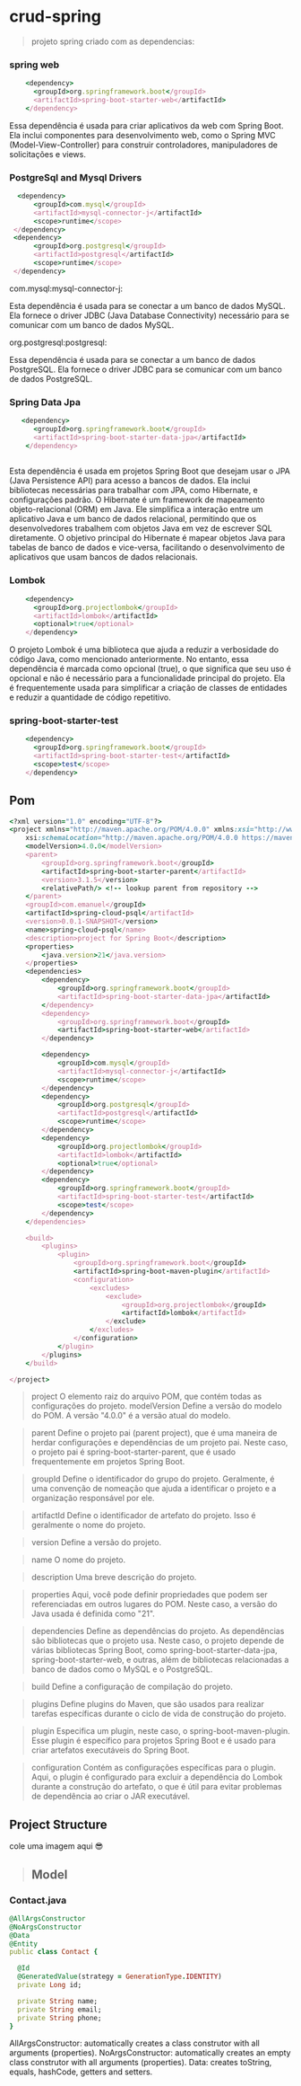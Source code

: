 # crud-spring




> projeto spring criado com as dependencias: 

### spring web

```ruby
    <dependency>
      <groupId>org.springframework.boot</groupId>
      <artifactId>spring-boot-starter-web</artifactId>
    </dependency>
```
Essa dependência é usada para criar aplicativos da web com Spring Boot. Ela inclui componentes para desenvolvimento web, como o Spring MVC (Model-View-Controller) para construir controladores, manipuladores de solicitações e views.


### PostgreSql and Mysql Drivers


```ruby
  <dependency>
      <groupId>com.mysql</groupId>
      <artifactId>mysql-connector-j</artifactId>
      <scope>runtime</scope>
 </dependency>
 <dependency>
      <groupId>org.postgresql</groupId>
      <artifactId>postgresql</artifactId>
      <scope>runtime</scope>
 </dependency>
```
com.mysql:mysql-connector-j:

Esta dependência é usada para se conectar a um banco de dados MySQL. Ela fornece o driver JDBC (Java Database Connectivity) necessário para se comunicar com um banco de dados MySQL.

org.postgresql:postgresql:

Essa dependência é usada para se conectar a um banco de dados PostgreSQL. Ela fornece o driver JDBC para se comunicar com um banco de dados PostgreSQL.


### Spring Data Jpa

```ruby
   <dependency>
      <groupId>org.springframework.boot</groupId>
      <artifactId>spring-boot-starter-data-jpa</artifactId>
    </dependency>
    
```
Esta dependência é usada em projetos Spring Boot que desejam usar o JPA (Java Persistence API) para acesso a bancos de dados. Ela inclui bibliotecas necessárias para trabalhar com JPA, como Hibernate, e configurações padrão.
O Hibernate é um framework de mapeamento objeto-relacional (ORM) em Java. Ele simplifica a interação entre um aplicativo Java e um banco de dados relacional, permitindo que os desenvolvedores trabalhem com objetos Java em vez de escrever SQL diretamente. O objetivo principal do Hibernate é mapear objetos Java para tabelas de banco de dados e vice-versa, facilitando o desenvolvimento de aplicativos que usam bancos de dados relacionais.


### Lombok 

```ruby
    <dependency>
      <groupId>org.projectlombok</groupId>
      <artifactId>lombok</artifactId>
      <optional>true</optional>
    </dependency>
```

O projeto Lombok é uma biblioteca que ajuda a reduzir a verbosidade do código Java, como mencionado anteriormente. No entanto, essa dependência é marcada como opcional (<optional>true</optional>), o que significa que seu uso é opcional e não é necessário para a funcionalidade principal do projeto. Ela é frequentemente usada para simplificar a criação de classes de entidades e reduzir a quantidade de código repetitivo.

### spring-boot-starter-test

```ruby
    <dependency>
      <groupId>org.springframework.boot</groupId>
      <artifactId>spring-boot-starter-test</artifactId>
      <scope>test</scope>
    </dependency>
```

## Pom


```ruby
<?xml version="1.0" encoding="UTF-8"?>
<project xmlns="http://maven.apache.org/POM/4.0.0" xmlns:xsi="http://www.w3.org/2001/XMLSchema-instance"
	xsi:schemaLocation="http://maven.apache.org/POM/4.0.0 https://maven.apache.org/xsd/maven-4.0.0.xsd">
	<modelVersion>4.0.0</modelVersion>
	<parent>
		<groupId>org.springframework.boot</groupId>
		<artifactId>spring-boot-starter-parent</artifactId>
		<version>3.1.5</version>
		<relativePath/> <!-- lookup parent from repository -->
	</parent>
	<groupId>com.emanuel</groupId>
	<artifactId>spring-cloud-psql</artifactId>
	<version>0.0.1-SNAPSHOT</version>
	<name>spring-cloud-psql</name>
	<description>project for Spring Boot</description>
	<properties>
		<java.version>21</java.version>
	</properties>
	<dependencies>
		<dependency>
			<groupId>org.springframework.boot</groupId>
			<artifactId>spring-boot-starter-data-jpa</artifactId>
		</dependency>
		<dependency>
			<groupId>org.springframework.boot</groupId>
			<artifactId>spring-boot-starter-web</artifactId>
		</dependency>

		<dependency>
			<groupId>com.mysql</groupId>
			<artifactId>mysql-connector-j</artifactId>
			<scope>runtime</scope>
		</dependency>
		<dependency>
			<groupId>org.postgresql</groupId>
			<artifactId>postgresql</artifactId>
			<scope>runtime</scope>
		</dependency>
		<dependency>
			<groupId>org.projectlombok</groupId>
			<artifactId>lombok</artifactId>
			<optional>true</optional>
		</dependency>
		<dependency>
			<groupId>org.springframework.boot</groupId>
			<artifactId>spring-boot-starter-test</artifactId>
			<scope>test</scope>
		</dependency>
	</dependencies>

	<build>
		<plugins>
			<plugin>
				<groupId>org.springframework.boot</groupId>
				<artifactId>spring-boot-maven-plugin</artifactId>
				<configuration>
					<excludes>
						<exclude>
							<groupId>org.projectlombok</groupId>
							<artifactId>lombok</artifactId>
						</exclude>
					</excludes>
				</configuration>
			</plugin>
		</plugins>
	</build>

</project>
```

>project O elemento raiz do arquivo POM, que contém todas as configurações do projeto.
>modelVersion Define a versão do modelo do POM. A versão "4.0.0" é a versão atual do modelo.

>parent Define o projeto pai (parent project), que é uma maneira de herdar configurações e dependências de um projeto pai. Neste caso, o projeto pai é spring-boot-starter-parent, que é usado frequentemente em projetos Spring Boot.

>groupId Define o identificador do grupo do projeto. Geralmente, é uma convenção de nomeação que ajuda a identificar o projeto e a organização responsável por ele.

>artifactId Define o identificador de artefato do projeto. Isso é geralmente o nome do projeto.

>version Define a versão do projeto.

>name O nome do projeto.

>description Uma breve descrição do projeto.

>properties Aqui, você pode definir propriedades que podem ser referenciadas em outros lugares do POM. Neste caso, a versão do Java usada é definida como "21".

>dependencies Define as dependências do projeto. As dependências são bibliotecas que o projeto usa. Neste caso, o projeto depende de várias bibliotecas Spring Boot, como spring-boot-starter-data-jpa, spring-boot-starter-web, e outras, além de bibliotecas relacionadas a banco de dados como o MySQL e o PostgreSQL.

>build Define a configuração de compilação do projeto.

>plugins Define plugins do Maven, que são usados para realizar tarefas específicas durante o ciclo de vida de construção do projeto.

>plugin Especifica um plugin, neste caso, o spring-boot-maven-plugin. Esse plugin é específico para projetos Spring Boot e é usado para criar artefatos executáveis do Spring Boot.

>configuration Contém as configurações específicas para o plugin. Aqui, o plugin é configurado para excluir a dependência do Lombok durante a construção do artefato, o que é útil para evitar problemas de dependência ao criar o JAR executável.


## Project Structure

cole uma imagem aqui 😎

> ## Model

### Contact.java

```ruby
@AllArgsConstructor
@NoArgsConstructor
@Data
@Entity
public class Contact {

  @Id
  @GeneratedValue(strategy = GenerationType.IDENTITY)
  private Long id;

  private String name;
  private String email;
  private String phone;
}
```
AllArgsConstructor: automatically creates a class construtor with all arguments (properties).
NoArgsConstructor: automatically creates an empty class construtor with all arguments (properties).
Data: creates toString, equals, hashCode, getters and setters.



